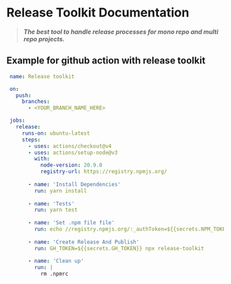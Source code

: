 
# Release Toolkit Documentation
> ***The best tool to handle release processes for mono repo and multi repo projects.***


## Example for github action with release toolkit

```yml
 name: Release toolkit

 on:
   push:
     branches:
       - <YOUR_BRANCH_NAME_HERE>

 jobs:
   release:
     runs-on: ubuntu-latest
     steps:
       - uses: actions/checkout@v4
       - uses: actions/setup-node@v3
         with:
           node-version: 20.9.0
           registry-url: https://registry.npmjs.org/
           
       - name: 'Install Dependencies'
         run: yarn install
         
       - name: 'Tests'
         run: yarn test
         
       - name: 'Set .npm file file'
         run: echo //registry.npmjs.org/:_authToken=${{secrets.NPM_TOKEN}} > .npmrc
         
       - name: 'Create Release And Publish'
         run: GH_TOKEN=${{secrets.GH_TOKEN}} npx release-toolkit
         
       - name: 'Clean up'
         run: |
           rm .npmrc
         


```